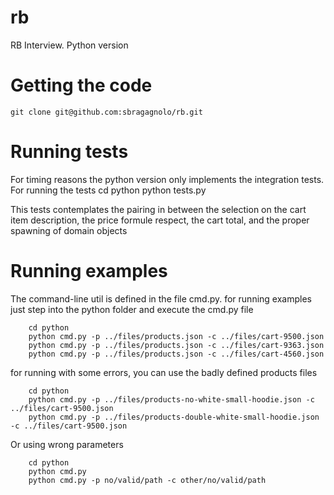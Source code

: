 # rb
RB Interview. 
Python version 

# Getting the code 
	git clone git@github.com:sbragagnolo/rb.git


# Running tests
	
For timing reasons the python version only implements the integration tests. 
For running the tests
		cd python
		python tests.py

This tests contemplates the pairing in between the selection on the cart item description, the price formule respect, the cart total, and the proper spawning of domain objects


# Running examples

The command-line util is defined in the file cmd.py.
for running examples just step into the python folder and execute the cmd.py file

		cd python
		python cmd.py -p ../files/products.json -c ../files/cart-9500.json
		python cmd.py -p ../files/products.json -c ../files/cart-9363.json
		python cmd.py -p ../files/products.json -c ../files/cart-4560.json


for running with some errors, you can use the badly defined products files 

		cd python
		python cmd.py -p ../files/products-no-white-small-hoodie.json -c ../files/cart-9500.json
		python cmd.py -p ../files/products-double-white-small-hoodie.json -c ../files/cart-9500.json


Or using wrong parameters

		cd python
		python cmd.py 
		python cmd.py -p no/valid/path -c other/no/valid/path

